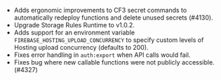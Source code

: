 - Adds ergonomic improvements to CF3 secret commands to automatically redeploy functions and delete unused secrets (#4130). 
- Upgrade Storage Rules Runtime to v1.0.2.
- Adds support for an environment variable `FIREBASE_HOSTING_UPLOAD_CONCURRENCY` to specify custom levels of Hosting upload concurrency (defaults to 200).
- Fixes error handling in `auth:export` when API calls would fail.
- Fixes bug where new callable functions were not publicly accessible. (#4327)
